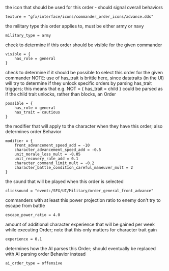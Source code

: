 the icon that should be used for this order - should signal overall behaviors

	texture = "gfx/interface/icons/commander_order_icons/advance.dds"

the military type this order applies to, must be either army or navy

	military_type = army

check to determine if this order should be visible for the given commander

	visible = {
		has_role = general
	}

check to determine if it should be possible to select this order for the given commander
NOTE: use of has_trait is brittle here, since datatraits (in the UI) will try to determine if they
unlock specific orders by parsing has_trait triggers; this means that e.g. NOT = { has_trait = child }
could be parsed as if the child trait unlocks, rather than blocks, an Order

	possible = {
		has_role = general
		has_trait = cautious
	}

the modifier that will apply to the character when they have this order; also determines order Behavior

	modifier = {
		front_advancement_speed_add = -10
		character_advancement_speed_add = -0.5
		unit_morale_loss_mult = -0.05
		unit_recovery_rate_add = 0.1
		character_command_limit_mult = -0.2
		character_battle_condition_careful_maneuver_mult = 2
	}

the sound that will be played when this order is selected

	clicksound = "event:/SFX/UI/Military/order_general_front_advance"

commanders with at least this power projection ratio to enemy don't try to escape from battle

	escape_power_ratio = 4.0

amount of additional character experience that will be gained per week while executing Order; note that this only
matters for character trait gain

	experience = 0.1 

determines how the AI parses this Order; should eventually be replaced with AI parsing order Behavior instead

	ai_order_type = offensive
